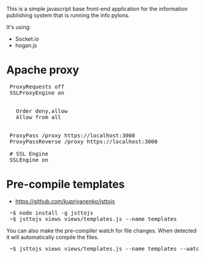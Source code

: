 This is a simple javascript base front-end application for the information publishing system that is running the info pylons.

It's using:
 * Socket.io
 * hogan.js


# Apache proxy
<pre>
 ProxyRequests off
 SSLProxyEngine on

 <Proxy *>
   Order deny,allow
   Allow from all
 </Proxy>

 ProxyPass /proxy https://localhost:3000
 ProxyPassReverse /proxy https://localhost:3000

 # SSL Engine
 SSLEngine on
</pre>

# Pre-compile templates

* https://github.com/kupriyanenko/jsttojs

<pre>
 ~$ node install -g jsttojs
 ~$ jsttojs views views/templates.js --name templates
</pre>

You can also make the pre-compiler watch for file changes. When detected it will automatically compile the files.
<pre>
 ~$ jsttojs views views/templates.js --name templates --watch
</pre>

